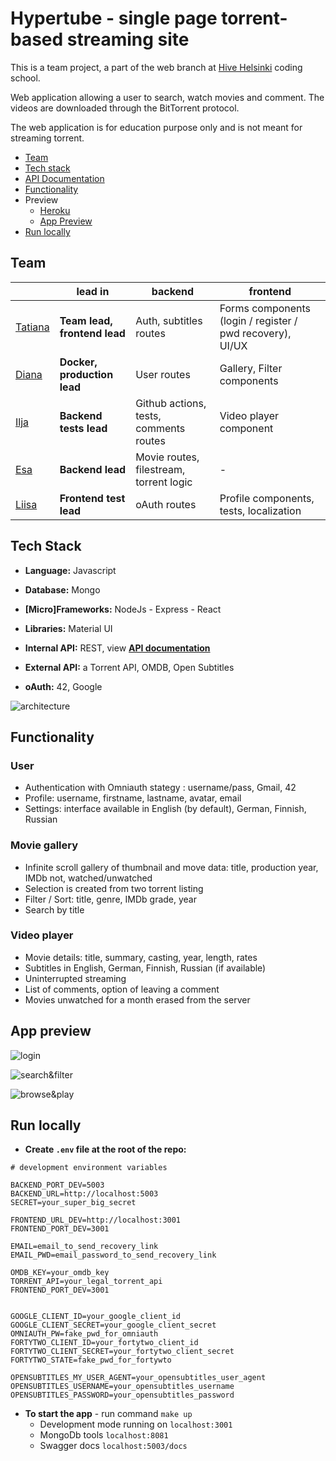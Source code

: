 # Hypertube - single page torrent-based streaming site

This is a team project, a part of the web branch at [Hive Helsinki](https://www.hive.fi/) coding school.

Web application allowing a user to search, watch movies and comment.
The videos are downloaded through the BitTorrent protocol. 

The web application is for education purpose only and is not meant for streaming torrent. 

- [Team](#team)
- [Tech stack](#tech-stack)
- [API Documentation](https://app.swaggerhub.com/apis-docs/hypertubeHive/Hypertube/1.0.0)
- [Functionality](#functionality)
- Preview
  - [Heroku](https://hypertube-demo.herokuapp.com/)
  - [App Preview](#app-preview)
- [Run locally](#run-locally)

## Team

|                                             | lead in                   | backend                             | frontend                                             |
| ------------------------------------------- | ---------------------------- | --------------------------------------- | --------------------------------------------------------- |
| [Tatiana](https://github.com/T7Q)           | **Team lead, frontend lead** | Auth, subtitles routes                  | Forms components (login / register / pwd recovery), UI/UX |
| [Diana](https://github.com/DianaMukaliyeva) | **Docker, production lead**  | User routes                             | Gallery, Filter components                                |
| [Ilja](https://github.com/iljaSL)           | **Backend tests lead**       | Github actions, tests, comments routes  | Video player component                                    |
| [Esa](https://github.com/ehalmkro)          | **Backend lead**             | Movie routes, filestream, torrent logic | -                                                         |
| [Liisa](https://github.com/lapaset)         | **Frontend test lead**       | oAuth routes                            | Profile components, tests, localization                   |

## Tech Stack

- **Language:** Javascript
- **Database:** Mongo
- **[Micro]Frameworks:** NodeJs - Express - React
- **Libraries:** Material UI

- **Internal API:** REST, view [**API documentation**](https://app.swaggerhub.com/apis-docs/hypertubeHive/Hypertube/1.0.0)
- **External API:** a Torrent API, OMDB, Open Subtitles
- **oAuth:** 42, Google


![architecture](../assets/architecture.png?raw=true)

## Functionality

### User

- Authentication with Omniauth stategy : username/pass, Gmail, 42
- Profile: username, firstname, lastname, avatar, email
- Settings: interface available in English (by default), German, Finnish, Russian

### Movie gallery

- Infinite scroll gallery of thumbnail and move data: title, production year, IMDb not, watched/unwatched
- Selection is created from two torrent listing
- Filter / Sort: title, genre, IMDb grade, year
- Search by title

### Video player

- Movie details: title, summary, casting, year, length, rates
- Subtitles in English, German, Finnish, Russian (if available)
- Uninterrupted streaming
- List of comments, option of leaving a comment
- Movies unwatched for a month erased from the server

## App preview
![login](../assets/login.gif?raw=true)

![search&filter](../assets/search_and_filter.gif?raw=true)

![browse&play](../assets/browse_and_play.gif?raw=true)

## Run locally

- **Create `.env` file at the root of the repo:**

```
# development environment variables

BACKEND_PORT_DEV=5003
BACKEND_URL=http://localhost:5003
SECRET=your_super_big_secret

FRONTEND_URL_DEV=http://localhost:3001
FRONTEND_PORT_DEV=3001

EMAIL=email_to_send_recovery_link
EMAIL_PWD=email_password_to_send_recovery_link

OMDB_KEY=your_omdb_key
TORRENT_API=your_legal_torrent_api
FRONTEND_PORT_DEV=3001


GOOGLE_CLIENT_ID=your_google_client_id
GOOGLE_CLIENT_SECRET=your_google_client_secret
OMNIAUTH_PW=fake_pwd_for_omniauth
FORTYTWO_CLIENT_ID=your_fortytwo_client_id
FORTYTWO_CLIENT_SECRET=your_fortytwo_client_secret
FORTYTWO_STATE=fake_pwd_for_fortywto

OPENSUBTITLES_MY_USER_AGENT=your_opensubtitles_user_agent
OPENSUBTITLES_USERNAME=your_opensubtitles_username
OPENSUBTITLES_PASSWORD=your_opensubtitles_password

```

- **To start the app** - run command `make up`
  - Development mode running on `localhost:3001`
  - MongoDb tools `localhost:8081`
  - Swagger docs `localhost:5003/docs`


